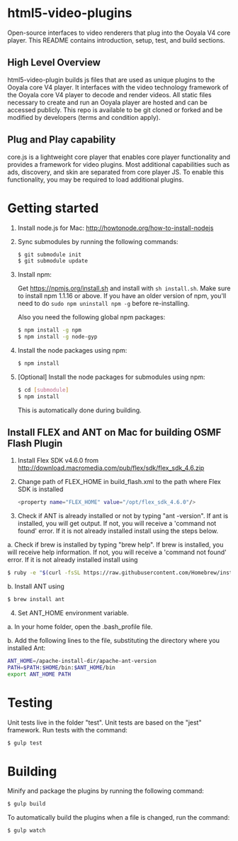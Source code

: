 # html5-video-plugins

Open-source interfaces to video renderers that plug into the Ooyala V4 core player. This README contains introduction, setup, test, and build sections.

## High Level Overview

html5-video-plugin builds js files that are used as unique plugins to the Ooyala core V4 player.  It interfaces with the video technology framework of the Ooyala core V4 player to decode and render videos. All static files necessary to create and run an Ooyala player are hosted and can be accessed publicly. This repo is available to be git cloned or forked and be modified by developers (terms and condition apply).

## Plug and Play capability

core.js is a lightweight core player that enables core player functionality and provides a framework for video plugins. Most additional capabilities such as ads, discovery, and skin are separated from core player JS. To enable this functionality, you may be required to load additional plugins.

# Getting started

1. Install node.js for Mac: http://howtonode.org/how-to-install-nodejs

2. Sync submodules by running the following commands:
   ```bash
   $ git submodule init
   $ git submodule update
   ```

3. Install npm:

   Get https://npmjs.org/install.sh and install with `sh install.sh`. Make sure to install npm 1.1.16 or
   above. If you have an older version of npm, you'll need to do `sudo npm uninstall npm -g` before
   re-installing.

   Also you need the following global npm packages:
   ```bash
   $ npm install -g npm
   $ npm install -g node-gyp
   ```

4. Install the node packages using npm:
   ```bash
   $ npm install
   ```

5. [Optional] Install the node packages for submodules using npm:
   ```bash
   $ cd [submodule]
   $ npm install
   ```
   This is automatically done during building.

## Install FLEX and ANT on Mac for building OSMF Flash Plugin

1. Install Flex SDK v4.6.0 from http://download.macromedia.com/pub/flex/sdk/flex_sdk_4.6.zip

2. Change path of FLEX_HOME in build_flash.xml to the path where Flex SDK is installed
   ```bash
   <property name="FLEX_HOME" value="/opt/flex_sdk_4.6.0"/>
   ```

3. Check if ANT is already installed or not by typing "ant -version". If ant is installed, you will get output. If not, you will receive a 'command not found' error. If it is not already installed install using the steps below.

  a. Check if brew is installed by typing "brew help". If brew is installed, you will receive help information. If not, you will receive a 'command not found' error. If it is not already installed install using
   ```bash
   $ ruby -e "$(curl -fsSL https://raw.githubusercontent.com/Homebrew/install/master/install)"
   ```

  b. Install ANT using
   ```bash
   $ brew install ant
   ```

4. Set ANT_HOME environment variable.

  a. In your home folder, open the .bash_profile file.

  b. Add the following lines to the file, substituting the directory where you installed Ant:
   ```bash
   ANT_HOME=/apache-install-dir/apache-ant-version
   PATH=$PATH:$HOME/bin:$ANT_HOME/bin
   export ANT_HOME PATH
   ```

# Testing

Unit tests live in the folder "test".  Unit tests are based on the "jest" framework.
Run tests with the command:
```bash
$ gulp test
```

# Building

Minify and package the plugins by running the following command:
```bash
$ gulp build
```

To automatically build the plugins when a file is changed, run the command:
```bash
$ gulp watch
```
